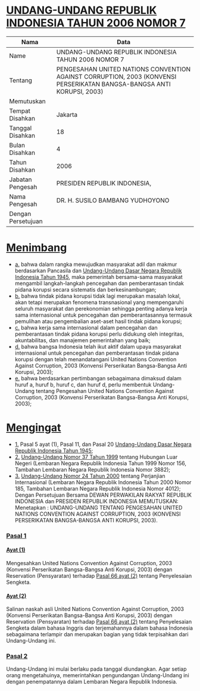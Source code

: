 # [UNDANG-UNDANG REPUBLIK INDONESIA TAHUN 2006 NOMOR 7](http://example.org/legal/peraturan/uu/2006/7)

| Nama | Data |
| ------ | ----- |
|Name|UNDANG-UNDANG REPUBLIK INDONESIA TAHUN 2006 NOMOR 7|
|Tentang| PENGESAHAN UNITED NATlONS CONVENTION AGAINST CORRUPTION, 2003 (KONVENSI PERSERIKATAN BANGSA-BANGSA ANTI KORUPSI, 2003)|
|Memutuskan||
|Tempat Disahkan|Jakarta|
|Tanggal Disahkan|18|
|Bulan Disahkan|4|
|Tahun Disahkan|2006|
|Jabatan Pengesah|PRESIDEN REPUBLIK INDONESIA,|
|Nama Pengesah|DR. H. SUSILO BAMBANG YUDHOYONO|
|Dengan Persetujuan||
# [Menimbang](http://example.org/legal/peraturan/uu/2006/7/menimbang)

* [a.](http://example.org/legal/peraturan/uu/2006/7/menimbang/huruf/a) bahwa dalam rangka mewujudkan masyarakat adil dan makmur berdasarkan Pancasila dan [Undang-Undang Dasar Negara Republik Indonesia Tahun 1945](http://example.org/legal/peraturan/uu), maka pemerintah bersama-sama masyarakat mengambil langkah-Iangkah pencegahan dan pemberantasan tindak pidana korupsi secara sistematis dan berkesinambungan;
* [b.](http://example.org/legal/peraturan/uu/2006/7/menimbang/huruf/b) bahwa tindak pidana korupsi tidak lagi merupakan masalah lokal, akan tetapi merupakan fenomena transnasional yang mempengaruhi seluruh masyarakat dan perekonomian sehingga penting adanya kerja sama internasional untuk pencegahan dan pemberantasannya termasuk pemulihan atau pengembalian aset-aset hasil tindak pidana korupsi;
* [c.](http://example.org/legal/peraturan/uu/2006/7/menimbang/huruf/c) bahwa kerja sama internasional dalam pencegahan dan pemberantasan tindak pidana korupsi perlu didukung oleh integritas, akuntabilitas, dan manajemen pemerintahan yang baik;
* [d.](http://example.org/legal/peraturan/uu/2006/7/menimbang/huruf/d) bahwa bangsa Indonesia telah ikut aktif dalam upaya masyarakat internasional untuk pencegahan dan pemberantasan tindak pidana korupsi dengan telah menandatangani United Nations Convention Against Corruption, 2003 (Konvensi Perserikatan Bangsa-Bangsa Anti Korupsi, 2003);
* [e.](http://example.org/legal/peraturan/uu/2006/7/menimbang/huruf/e) bahwa berdasarkan pertimbangan sebagaimana dimaksud dalam huruf a, huruf b, huruf c, dan huruf d, perlu membentuk Undang-Undang tentang Pengesahan United Nations Convention Against Corruption, 2003 (Konvensi Perserikatan Bangsa-Bangsa Anti Korupsi, 2003);
# [Mengingat](http://example.org/legal/peraturan/uu/2006/7/mengingat)

* [1.](http://example.org/legal/peraturan/uu/2006/7/mengingat/huruf/0001) Pasal 5 ayat (1), Pasal 11, dan Pasal 20 [Undang-Undang Dasar Negara Republik Indonesia Tahun 1945](http://example.org/legal/peraturan/uu);
* [2.](http://example.org/legal/peraturan/uu/2006/7/mengingat/huruf/0002) [Undang-Undang Nomor 37 Tahun 1999](http://example.org/legal/peraturan/uu/1999/37) tentang Hubungan Luar Negeri (Lembaran Negara Republik Indonesia Tahun 1999 Nomor 156, Tambahan Lembaran Negara Republik Indonesia Nomor 3882);
* [3.](http://example.org/legal/peraturan/uu/2006/7/mengingat/huruf/0003) [Undang-Undang Nomor 24 Tahun 2000](http://example.org/legal/peraturan/uu/2000/24) tentang Perjanjian Internasional (Lembaran Negara Republik Indonesia Tahun 2000 Nomor 185, Tambahan Lembaran Negara Republik Indonesia Nomor 4012); Dengan Persetujuan Bersama DEWAN PERWAKILAN RAKYAT REPUBLIK INDONESIA dan PRESIDEN REPUBLIK INDONESIA MEMUTUSKAN: Menetapkan : UNDANG-UNDANG TENTANG PENGESAHAN UNITED NATIONS CONVENTION AGAINST CORRUPTION, 2003 (KONVENSI PERSERIKATAN BANGSA-BANGSA ANTI KORUPSI, 2003).

### [Pasal 1](http://example.org/legal/peraturan/uu/2006/7/pasal/0001)

#### [Ayat (1)](http://example.org/legal/peraturan/uu/2006/7/pasal/0001/versi/20060418/ayat/0001)
Mengesahkan United Nations Convention Against Corruption, 2003 (Konvensi Perserikatan Bangsa-Bangsa Anti Korupsi, 2003) dengan Reservation (Pensyaratan) terhadap [Pasal 66 ayat (2)](http://example.org/legal/peraturan/uu/2006/7/pasal/0001/versi/20060418/ayat/0002) tentang Penyelesaian Sengketa.

#### [Ayat (2)](http://example.org/legal/peraturan/uu/2006/7/pasal/0001/versi/20060418/ayat/0002)
Salinan naskah asli United Nations Convention Against Corruption, 2003 (Konvensi Perserikatan Bangsa-Bangsa Anti Korupsi, 2003) dengan Reservation (Pensyaratan) terhadap [Pasal 66 ayat (2)](http://example.org/legal/peraturan/uu/2006/7/pasal/0001/versi/20060418/ayat/0002) tentang Penyelesaian Sengketa dalam bahasa Inggris dan terjemahannya dalam bahasa Indonesia sebagaimana terlampir dan merupakan bagian yang tidak terpisahkan dari Undang-Undang ini.


### [Pasal 2](http://example.org/legal/peraturan/uu/2006/7/pasal/0002)
Undang-Undang ini mulai berlaku pada tanggal diundangkan. Agar setiap orang mengetahuinya, memerintahkan pengundangan Undang-Undang ini dengan penempatannya dalam Lembaran Negara Republik Indonesia.

